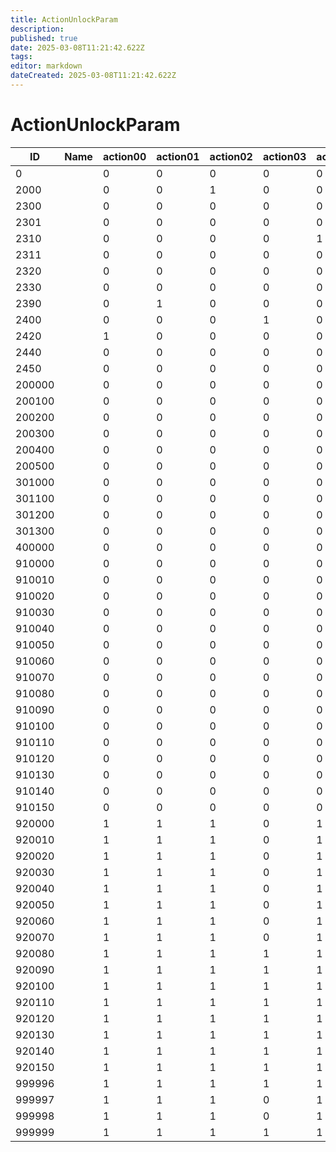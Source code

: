 ```yaml
---
title: ActionUnlockParam
description: 
published: true
date: 2025-03-08T11:21:42.622Z
tags: 
editor: markdown
dateCreated: 2025-03-08T11:21:42.622Z
---
```


# ActionUnlockParam
|ID    |Name|action00|action01|action02|action03|action04|action05|action06|action07|action08|action09|action10|action11|action12|action13|action14|action15|action16|action17|action18|action19|action20|action21|action22|action23|action24|action25|action26|action27|action28|action29|
|------|-|-|-|-|-|-|-|-|-|-|-|-|-|-|-|-|-|-|-|-|-|-|-|-|-|-|-|-|-|-|-|
|0     | |0|0|0|0|0|0|0|0|0|0|0|0|0|0|0|0|0|0|0|0|0|0|0|0|0|0|0|0|0|0|
2000  | |0|0|1|0|0|0|0|0|0|0|0|0|0|0|0|0|0|0|0|0|0|0|0|0|0|0|0|0|0|0|
2300  | |0|0|0|0|0|1|0|0|0|0|0|0|0|0|0|0|0|0|0|0|0|0|0|0|0|0|0|0|0|0|
2301  | |0|0|0|0|0|0|1|0|0|0|0|0|0|0|0|0|0|0|0|0|0|0|0|0|0|0|0|0|0|0|
2310  | |0|0|0|0|1|0|0|0|0|0|0|0|0|0|0|0|0|0|0|0|0|0|0|0|0|0|0|0|0|0|
2311  | |0|0|0|0|0|0|1|0|0|0|0|0|0|0|0|0|0|0|0|0|0|0|0|0|0|0|0|0|0|0|
2320  | |0|0|0|0|0|0|1|0|0|0|0|0|0|0|0|0|0|0|0|0|0|0|0|0|0|0|0|0|0|0|
2330  | |0|0|0|0|0|0|1|0|0|0|0|0|0|0|0|0|0|0|0|0|0|0|0|0|0|0|0|0|0|0|
2390  | |0|1|0|0|0|0|0|0|0|0|0|0|0|0|0|0|0|0|0|0|0|0|0|0|0|0|0|0|0|0|
2400  | |0|0|0|1|0|0|0|0|0|0|0|0|0|0|0|0|0|0|0|0|0|0|0|0|0|0|0|0|0|0|
2420  | |1|0|0|0|0|0|0|0|0|0|0|0|0|0|0|0|0|0|0|0|0|0|0|0|0|0|0|0|0|0|
2440  | |0|0|0|0|0|0|0|0|0|0|0|0|0|1|0|0|0|0|0|0|0|0|0|0|0|0|0|0|0|0|
2450  | |0|0|0|0|0|0|0|0|0|0|0|0|0|0|0|0|0|0|1|0|0|0|0|0|0|0|0|0|0|0|
200000| |0|0|0|0|0|0|0|0|0|0|0|0|0|0|1|0|0|0|0|0|0|0|0|0|0|0|0|0|0|0|
200100| |0|0|0|0|0|0|0|0|0|0|0|0|0|0|0|1|0|0|0|0|0|0|0|0|0|0|0|0|0|0|
200200| |0|0|0|0|0|0|0|0|0|0|0|0|0|0|0|0|1|0|0|0|0|0|0|0|0|0|0|0|0|0|
200300| |0|0|0|0|0|0|0|0|0|0|0|1|0|0|0|0|0|0|0|0|0|0|0|0|0|0|0|0|0|0|
200400| |0|0|0|0|0|0|0|0|0|0|0|0|0|0|0|0|0|0|0|0|0|0|0|0|0|0|1|0|0|0|
200500| |0|0|0|0|0|0|0|0|0|0|0|0|0|0|0|0|0|0|0|0|0|0|0|0|0|1|0|0|0|0|
301000| |0|0|0|0|0|0|0|0|0|0|0|0|0|0|0|0|0|0|0|0|1|0|0|0|0|0|0|0|0|0|
301100| |0|0|0|0|0|0|0|0|0|0|0|0|0|0|0|0|0|0|0|0|0|0|1|0|0|0|0|0|0|0|
301200| |0|0|0|0|0|0|0|0|0|0|0|0|0|0|0|0|0|0|0|0|0|1|0|0|0|0|0|0|0|0|
301300| |0|0|0|0|0|0|0|0|0|0|0|0|0|0|0|0|0|0|0|0|0|0|0|1|0|0|0|0|0|0|
400000| |0|0|0|0|0|0|0|0|0|0|0|0|0|0|0|0|0|0|0|1|0|0|0|0|0|0|0|0|0|0|
910000| |0|0|0|0|0|0|0|0|0|0|0|0|0|0|0|0|0|0|0|0|0|0|0|0|0|0|0|0|0|0|
910010| |0|0|0|0|0|0|0|0|0|0|0|0|0|0|0|0|0|1|0|1|0|0|0|0|0|0|0|0|0|0|
910020| |0|0|0|0|0|0|0|0|0|0|0|0|0|0|0|0|0|1|0|1|1|0|0|0|0|0|0|0|0|0|
910030| |0|0|0|0|0|0|0|0|0|0|0|1|0|0|0|1|0|1|0|1|1|0|1|0|0|0|0|0|0|0|
910040| |0|0|0|0|0|0|0|0|0|0|0|1|0|1|1|1|1|1|1|1|1|1|1|1|0|0|0|0|0|0|
910050| |0|0|0|0|0|0|0|0|0|0|0|1|0|1|1|1|1|1|1|1|1|1|1|1|0|0|0|0|0|0|
910060| |0|0|0|0|0|0|0|0|0|0|0|1|0|1|1|1|1|1|1|1|1|1|1|1|0|0|0|0|0|0|
910070| |0|0|0|0|0|0|0|0|0|0|0|1|0|1|1|1|1|1|1|1|1|1|1|1|0|0|0|0|0|0|
910080| |0|0|0|0|0|0|0|0|0|0|0|1|0|1|1|1|1|1|1|1|1|1|1|1|0|0|0|0|0|0|
910090| |0|0|0|0|0|0|0|0|0|0|0|1|0|1|1|1|1|1|1|1|1|1|1|1|0|0|0|0|0|0|
910100| |0|0|0|0|0|0|0|0|0|0|0|1|0|1|1|1|1|1|1|1|1|1|1|1|0|0|0|0|0|0|
910110| |0|0|0|0|0|0|0|0|0|0|0|1|0|1|1|1|1|1|1|1|1|1|1|1|0|0|0|0|0|0|
910120| |0|0|0|0|0|0|0|0|0|0|0|1|0|1|1|1|1|1|1|1|1|1|1|1|0|0|0|0|0|0|
910130| |0|0|0|0|0|0|0|0|0|0|0|1|0|1|1|1|1|1|1|1|1|1|1|1|0|0|0|0|0|0|
910140| |0|0|0|0|0|0|0|0|0|0|0|1|0|1|1|1|1|1|1|1|1|1|1|1|0|0|0|0|0|0|
910150| |0|0|0|0|0|0|0|0|0|0|0|1|0|1|1|1|1|1|1|1|1|1|1|1|0|0|0|0|0|0|
920000| |1|1|1|0|1|1|1|0|0|0|0|1|0|1|1|1|1|1|1|1|1|1|1|1|1|1|1|0|0|0|
920010| |1|1|1|0|1|1|1|0|0|0|0|1|0|1|1|1|1|1|1|1|1|1|1|1|1|1|1|0|0|0|
920020| |1|1|1|0|1|1|1|0|0|0|0|1|0|1|1|1|1|1|1|1|1|1|1|1|1|1|1|0|0|0|
920030| |1|1|1|0|1|1|1|0|0|0|0|1|0|1|1|1|1|1|1|1|1|1|1|1|1|1|1|0|0|0|
920040| |1|1|1|0|1|1|1|0|0|0|0|1|0|1|1|1|1|1|1|1|1|1|1|1|1|1|1|0|0|0|
920050| |1|1|1|0|1|1|1|0|0|0|0|1|0|1|1|1|1|1|1|1|1|1|1|1|1|1|1|0|0|0|
920060| |1|1|1|0|1|1|1|0|0|0|0|1|0|1|1|1|1|1|1|1|1|1|1|1|1|1|1|0|0|0|
920070| |1|1|1|0|1|1|1|0|0|0|0|1|0|1|1|1|1|1|1|1|1|1|1|1|1|1|1|0|0|0|
920080| |1|1|1|1|1|1|1|0|0|0|0|1|0|1|1|1|1|1|1|1|1|1|1|1|1|1|1|0|0|0|
920090| |1|1|1|1|1|1|1|0|0|0|0|1|0|1|1|1|1|1|1|1|1|1|1|1|1|1|1|0|0|0|
920100| |1|1|1|1|1|1|1|0|0|0|0|1|0|1|1|1|1|1|1|1|1|1|1|1|1|1|1|0|0|0|
920110| |1|1|1|1|1|1|1|0|0|0|0|1|0|1|1|1|1|1|1|1|1|1|1|1|1|1|1|0|0|0|
920120| |1|1|1|1|1|1|1|0|0|0|0|1|0|1|1|1|1|1|1|1|1|1|1|1|1|1|1|0|0|0|
920130| |1|1|1|1|1|1|1|0|0|0|0|1|0|1|1|1|1|1|1|1|1|1|1|1|1|1|1|0|0|0|
920140| |1|1|1|1|1|1|1|0|0|0|0|1|0|1|1|1|1|1|1|1|1|1|1|1|1|1|1|0|0|0|
920150| |1|1|1|1|1|1|1|0|0|0|0|1|0|1|1|1|1|1|1|1|1|1|1|1|1|1|1|0|0|0|
999996| |1|1|1|1|1|1|1|0|0|0|0|1|0|1|1|1|1|1|1|1|0|0|0|0|1|1|1|0|0|0|
999997| |1|1|1|0|1|1|0|0|0|0|0|1|0|1|1|1|1|1|1|1|1|1|1|1|1|1|1|0|0|0|
999998| |1|1|1|0|1|1|1|0|0|0|0|1|0|1|1|1|1|1|1|1|1|1|1|1|1|1|1|0|0|0|
999999| |1|1|1|1|1|1|1|0|0|0|0|1|0|1|1|1|1|1|1|1|1|1|1|1|1|1|1|0|0|0|
